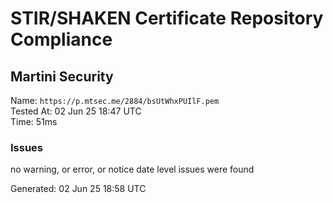 # STIR/SHAKEN Certificate Repository Compliance

## Martini Security

Name: `https://p.mtsec.me/2884/bsUtWhxPUIlF.pem`\
Tested At: 02 Jun 25 18:47 UTC\
Time: 51ms

### Issues

no warning, or error, or notice date level issues were found

Generated: 02 Jun 25 18:58 UTC